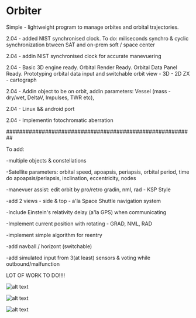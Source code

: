 # Orbiter
Simple - lightweight program to manage orbites and orbital trajectories.

2.04 - added NIST synchronised clock. To do: miliseconds synchro & cyclic synchronization btween SAT and on-prem soft / space center

2.04 - addin NIST synchronised clock for accurate manevuering

2.04 - Basic 3D engine ready. Orbital Render Ready. Orbital Data Panel Ready. Prototyping orbital data input and switchable orbit view - 3D - 2D ZX - cartograph

2.04 - Addin object to be on orbit, addin parameters: Vessel (mass - dry/wet, DeltaV, Impulses, TWR etc), 

2.04 - Linux && android port

2.04 - Implementin fotochromatic aberration


##########################################################

To add:

-multiple objects & constellations 

-Satellite parameters: orbital speed, apoapsis, periapsis, orbital period, time do apoapsis/periapsis, inclination, eccentricity, nodes

-manevuer assist: edit orbit by pro/retro gradin, nml, rad - KSP Style

-add 2 views - side & top - a'la Space Shuttle navigation system

-Include Einstein's relativity delay (a'la GPS) when communicating

-Implement current position with rotating - GRAD, NML, RAD

-implement simple algorithm for reentry

-add navball / horizont (switchable)

-add simulated input from 3(at least) sensors & voting while outbound/malfunction

LOT OF WORK TO DO!!!!

![alt text](https://user-images.githubusercontent.com/127039319/229326902-d24b204b-8fb2-4682-93eb-ab7edbd3a930.jpg)

![alt text](https://user-images.githubusercontent.com/127039319/227675226-8856339c-bd17-401c-94c1-1688fc10a33f.jpg)

![alt text](https://user-images.githubusercontent.com/127039319/226501465-16664429-578d-4acc-ac39-a027a1e354b7.jpg)
